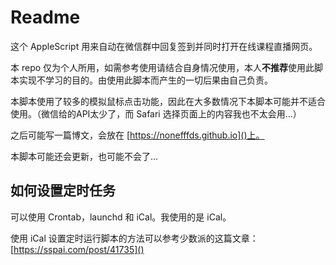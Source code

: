 # Readme

这个 AppleScript 用来自动在微信群中回复签到并同时打开在线课程直播网页。

本 repo 仅为个人所用，如需参考使用请结合自身情况使用，本人**不推荐**使用此脚本实现不学习的目的。由使用此脚本而产生的一切后果由自己负责。

本脚本使用了较多的模拟鼠标点击功能，因此在大多数情况下本脚本可能并不适合使用。（微信给的API太少了，而 Safari 选择页面上的内容我也不太会用...）

之后可能写一篇博文，会放在 [https://nonefffds.github.io]()上。

本脚本可能还会更新，也可能不会了...

## 如何设置定时任务

可以使用 Crontab，launchd 和 iCal。我使用的是 iCal。

使用 iCal 设置定时运行脚本的方法可以参考少数派的这篇文章：
[https://sspai.com/post/41735]()
